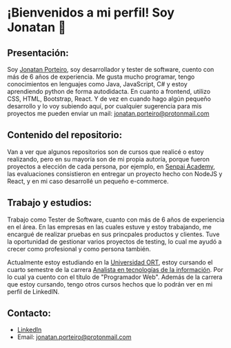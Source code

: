 # ¡Bienvenidos a mi perfil! Soy Jonatan 👋

## Presentación:

Soy [Jonatan Porteiro](https://www.linkedin.com/in/jonatan-porteiro/), soy desarrollador y tester de software, cuento con más de 6 años de experiencia. Me gusta mucho programar, tengo conocimientos en lenguajes como Java, JavaScript, C# y estoy aprendiendo python de forma autodidacta. En cuanto a frontend, utilizo CSS, HTML, Bootstrap, React. 
Y de vez en cuando hago algún pequeño desarrollo y lo voy subiendo aquí, por cualquier sugerencia para mis proyectos me pueden enviar un mail: jonatan.porteiro@protonmail.com

## Contenido del repositorio:

Van a ver que algunos repositorios son de cursos que realicé o estoy realizando, pero en su mayoría son de mi propia autoría, porque fueron proyectos a elección de cada persona, por ejemplo, en [Senpai Academy](https://senpaiacademy.com/uy/), las evaluaciones consistieron en entregar un proyecto hecho con NodeJS y React, y en mi caso desarrollé un pequeño e-commerce.

## Trabajo y estudios:
Trabajo como Tester de Software, cuanto con más de 6 años de experiencia en el área. En las empresas en las cuales estuve y estoy trabajando, me encargué de realizar pruebas en sus princpales productos y clientes.
Tuve la oportunidad de gestionar varios proyectos de testing, lo cual me ayudó a crecer como profesional y como persona también.

Actualmente estoy estudiando en la [Universidad ORT](https://www.ort.edu.uy/), estoy cursando el cuarto semestre de la carrera [Analista en tecnologías de la información](https://fi.ort.edu.uy/analista-en-tecnologias-de-la-informacion). Por lo cual ya cuento con el título de "Programador Web".
Además de la carrera que estoy cursando, tengo otros cursos hechos que lo podrán ver en mi perfil de LinkedIN.

## Contacto:

- [LinkedIn](https://www.linkedin.com/in/jonatan-porteiro/)
- Email: jonatan.porteiro@protonmail.com

